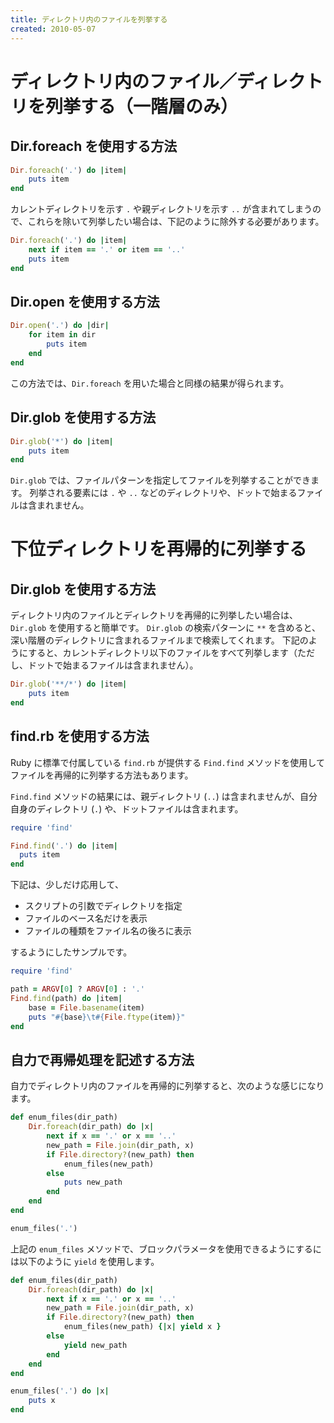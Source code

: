 ```yaml
---
title: ディレクトリ内のファイルを列挙する
created: 2010-05-07
---
```


ディレクトリ内のファイル／ディレクトリを列挙する（一階層のみ）
====

Dir.foreach を使用する方法
----
```ruby
Dir.foreach('.') do |item|
    puts item
end
```

カレントディレクトリを示す `.` や親ディレクトリを示す `..` が含まれてしまうので、これらを除いて列挙したい場合は、下記のように除外する必要があります。

```ruby
Dir.foreach('.') do |item|
    next if item == '.' or item == '..'
    puts item
end
```

Dir.open を使用する方法
----
```ruby
Dir.open('.') do |dir|
    for item in dir
        puts item
    end
end
```

この方法では、`Dir.foreach` を用いた場合と同様の結果が得られます。

Dir.glob を使用する方法
----
```ruby
Dir.glob('*') do |item|
    puts item
end
```

`Dir.glob` では、ファイルパターンを指定してファイルを列挙することができます。
列挙される要素には `.` や `..` などのディレクトリや、ドットで始まるファイルは含まれません。


下位ディレクトリを再帰的に列挙する
====

Dir.glob を使用する方法
----
ディレクトリ内のファイルとディレクトリを再帰的に列挙したい場合は、`Dir.glob` を使用すると簡単です。
`Dir.glob` の検索パターンに `**` を含めると、深い階層のディレクトリに含まれるファイルまで検索してくれます。
下記のようにすると、カレントディレクトリ以下のファイルをすべて列挙します（ただし、ドットで始まるファイルは含まれません）。

```ruby
Dir.glob('**/*') do |item|
    puts item
end
```


find.rb を使用する方法
----
Ruby に標準で付属している `find.rb` が提供する `Find.find` メソッドを使用してファイルを再帰的に列挙する方法もあります。

`Find.find` メソッドの結果には、親ディレクトリ (`..`) は含まれませんが、自分自身のディレクトリ (`.`) や、ドットファイルは含まれます。

```ruby
require 'find'

Find.find('.') do |item|
  puts item
end
```

下記は、少しだけ応用して、

* スクリプトの引数でディレクトリを指定
* ファイルのベース名だけを表示
* ファイルの種類をファイル名の後ろに表示

するようにしたサンプルです。

```ruby
require 'find'

path = ARGV[0] ? ARGV[0] : '.'
Find.find(path) do |item|
    base = File.basename(item)
    puts "#{base}\t#{File.ftype(item)}"
end
```

自力で再帰処理を記述する方法
----

自力でディレクトリ内のファイルを再帰的に列挙すると、次のような感じになります。

```ruby
def enum_files(dir_path)
    Dir.foreach(dir_path) do |x|
        next if x == '.' or x == '..'
        new_path = File.join(dir_path, x)
        if File.directory?(new_path) then
            enum_files(new_path)
        else
            puts new_path
        end
    end
end

enum_files('.')
```

上記の `enum_files` メソッドで、ブロックパラメータを使用できるようにするには以下のように `yield` を使用します。

```ruby
def enum_files(dir_path)
    Dir.foreach(dir_path) do |x|
        next if x == '.' or x == '..'
        new_path = File.join(dir_path, x)
        if File.directory?(new_path) then
            enum_files(new_path) {|x| yield x }
        else
            yield new_path
        end
    end
end

enum_files('.') do |x|
    puts x
end
```


